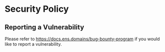 # Security Policy

## Reporting a Vulnerability

Please refer to https://docs.ens.domains/bug-bounty-program if you would like to report a vulnerability.
